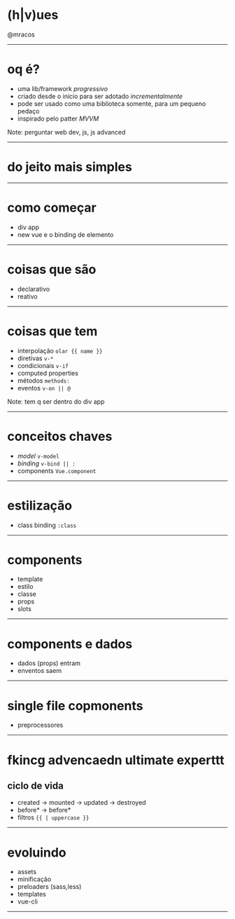 # (h|v)ues
@mracos

---

# oq é?
- uma lib/framework *progressivo*
- criado desde o início para ser adotado *incrementalmente*
- pode ser usado como uma biblioteca somente, para um pequeno pedaço
- inspirado pelo patter *MVVM*

Note: perguntar web dev, js, js advanced

---

# do jeito mais simples
[comment]: # (js direto no html)

---

# como começar
- div app
- new vue e o binding de elemento

---

# coisas que são
- declarativo
- reativo

---

# coisas que tem
- interpolação `olar {{ name }}`
- diretivas `v-*`
- condicionais `v-if`
- computed properties
- métodos `methods: `
- eventos `v-on || @`

Note: tem q ser dentro do div app

---

# conceitos chaves
- *model* `v-model`
- *binding* `v-bind || :`
- components `Vue.component`

---

# estilização
- class binding `:class`

---

# components
- template
- estilo
- classe
- props
- slots

---

# components e dados
- dados (props) entram
- enventos saem

---

# single file copmonents
- preprocessores

---

# fkincg advencaedn ultimate experttt
## ciclo de vida
- created -> mounted -> updated -> destroyed
- before* -> before*
- filtros `{{ | uppercase }}`

---

# evoluindo
- assets
- minificação
- preloaders (sass,less)
- templates
- vue-cli

---
